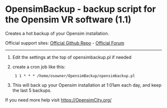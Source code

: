 # OpensimBackup - backup script for the Opensim VR software (1.1)
Creates a hot backup of your Opensim installation.

Official support sites: [Official Github Repo](https://github.com/fstltna/OpensimBackup) - [Official Forum](https://opensimcity.gameplayer.club/index.php/opensimforum/our-opensim-tools)


---

1. Edit the settings at the top of opensimbackup.pl if needed
2. create a cron job like this:

        1 1 * * * /home/osowner/OpensimBackup/opensimbackup.pl

3. This will back up your Opensim installation at 1:01am each day, and keep the last 5 backups.

If you need more help visit https://OpensimCity.org/
